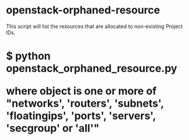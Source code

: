 # openstack-orphaned-resource
This script will list the resources that are allocated to non-existing Project IDs.

# $ python openstack_orphaned_resource.py <object> 

where object is one or more of "networks', 'routers', 'subnets', 'floatingips', 'ports', 'servers', 'secgroup' or 'all'"
